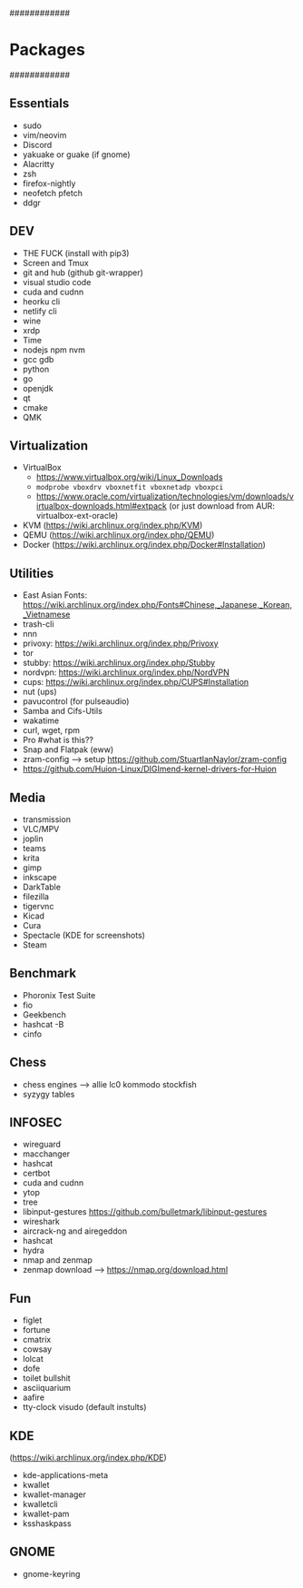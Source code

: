 ############
# Packages #
############

## Essentials
- sudo
- vim/neovim
- Discord
- yakuake or guake (if gnome)
- Alacritty
- zsh
- firefox-nightly
- neofetch pfetch
- ddgr

## DEV
- THE FUCK (install with pip3)
- Screen and Tmux
- git and hub (github git-wrapper)
- visual studio code
- cuda and cudnn
- heorku cli
- netlify cli
- wine
- xrdp
- Time
- nodejs npm nvm
- gcc gdb
- python
- go
- openjdk
- qt
- cmake
- QMK

## Virtualization
- VirtualBox
  - https://www.virtualbox.org/wiki/Linux_Downloads 
  - `modprobe vboxdrv vboxnetfit vboxnetadp vboxpci`
  - https://www.oracle.com/virtualization/technologies/vm/downloads/virtualbox-downloads.html#extpack (or just download from AUR: virtualbox-ext-oracle)
- KVM (https://wiki.archlinux.org/index.php/KVM)
- QEMU (https://wiki.archlinux.org/index.php/QEMU)
- Docker (https://wiki.archlinux.org/index.php/Docker#Installation)

## Utilities
- East Asian Fonts: https://wiki.archlinux.org/index.php/Fonts#Chinese,_Japanese,_Korean,_Vietnamese
- trash-cli
- nnn
- privoxy: https://wiki.archlinux.org/index.php/Privoxy
- tor
- stubby: https://wiki.archlinux.org/index.php/Stubby
- nordvpn: https://wiki.archlinux.org/index.php/NordVPN
- cups: https://wiki.archlinux.org/index.php/CUPS#Installation
- nut (ups)
- pavucontrol (for pulseaudio)
- Samba and Cifs-Utils
- wakatime
- curl, wget, rpm
- Pro #what is this??
- Snap and Flatpak (eww)
- zram-config --> setup https://github.com/StuartIanNaylor/zram-config
- https://github.com/Huion-Linux/DIGImend-kernel-drivers-for-Huion

## Media
- transmission
- VLC/MPV
- joplin
- teams
- krita
- gimp
- inkscape
- DarkTable
- filezilla
- tigervnc
- Kicad
- Cura
- Spectacle (KDE for screenshots)
- Steam

## Benchmark
- Phoronix Test Suite
- fio
- Geekbench
- hashcat -B
- cinfo

## Chess
- chess engines --> allie lc0 kommodo stockfish
- syzygy tables

## INFOSEC
- wireguard
- macchanger
- hashcat
- certbot
- cuda and cudnn
- ytop
- tree
- libinput-gestures https://github.com/bulletmark/libinput-gestures
- wireshark
- aircrack-ng and airegeddon
- hashcat
- hydra
- nmap and zenmap
- zenmap download --> https://nmap.org/download.html

## Fun
- figlet
- fortune
- cmatrix
- cowsay
- lolcat
- dofe
- toilet bullshit
- asciiquarium
- aafire
- tty-clock visudo (default instults)

## KDE
(https://wiki.archlinux.org/index.php/KDE)
- kde-applications-meta
- kwallet
- kwallet-manager
- kwalletcli
- kwallet-pam
- ksshaskpass

## GNOME
- gnome-keyring

